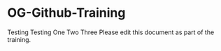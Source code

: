 # OG-Github-Training
Testing Testing One Two Three
Please edit this document as part of the training.

